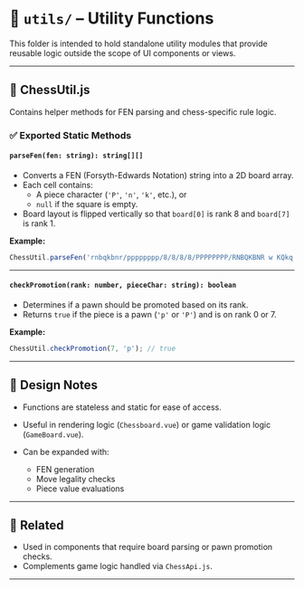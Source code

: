 
# 📂 `utils/` – Utility Functions

This folder is intended to hold standalone utility modules that provide reusable logic outside the scope of UI components or views.

---

## 📄 ChessUtil.js

Contains helper methods for FEN parsing and chess-specific rule logic.

### ✅ Exported Static Methods

#### `parseFen(fen: string): string[][]`
- Converts a FEN (Forsyth-Edwards Notation) string into a 2D board array.
- Each cell contains:
  - A piece character (`'P'`, `'n'`, `'k'`, etc.), or
  - `null` if the square is empty.
- Board layout is flipped vertically so that `board[0]` is rank 8 and `board[7]` is rank 1.

**Example:**
```js
ChessUtil.parseFen('rnbqkbnr/pppppppp/8/8/8/8/PPPPPPPP/RNBQKBNR w KQkq - 0 1');
````

---

#### `checkPromotion(rank: number, pieceChar: string): boolean`

* Determines if a pawn should be promoted based on its rank.
* Returns `true` if the piece is a pawn (`'p'` or `'P'`) and is on rank 0 or 7.

**Example:**

```js
ChessUtil.checkPromotion(7, 'p'); // true
```

---

## 🧠 Design Notes

* Functions are stateless and static for ease of access.
* Useful in rendering logic (`Chessboard.vue`) or game validation logic (`GameBoard.vue`).
* Can be expanded with:

  * FEN generation
  * Move legality checks
  * Piece value evaluations

---

## 🔗 Related

* Used in components that require board parsing or pawn promotion checks.
* Complements game logic handled via `ChessApi.js`.

---
